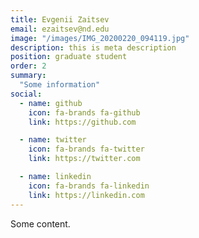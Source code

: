 ```yaml
---
title: Evgenii Zaitsev
email: ezaitsev@nd.edu
image: "/images/IMG_20200220_094119.jpg"
description: this is meta description
position: graduate student
order: 2
summary:
  "Some information"
social:
  - name: github
    icon: fa-brands fa-github
    link: https://github.com

  - name: twitter
    icon: fa-brands fa-twitter
    link: https://twitter.com

  - name: linkedin
    icon: fa-brands fa-linkedin
    link: https://linkedin.com
---
```


Some content.
